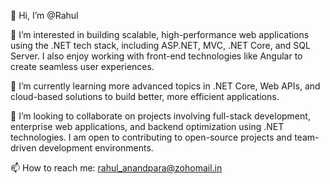 👋 Hi, I’m @Rahul

👀 I’m interested in building scalable, high-performance web applications using the .NET tech stack, including ASP.NET, MVC, .NET Core, and SQL Server. I also enjoy working with front-end technologies like Angular to create seamless user experiences.

🌱 I’m currently learning more advanced topics in .NET Core, Web APIs, and cloud-based solutions to build better, more efficient applications.

💞️ I’m looking to collaborate on projects involving full-stack development, enterprise web applications, and backend optimization using .NET technologies. I am open to contributing to open-source projects and team-driven development environments.

📫 How to reach me: [rahul_anandpara@zohomail.in](mailto:rahul_anandpara@zohomail.in)

<!---
Rahul is a ✨ special ✨ repository because its `README.md` (this file) appears on your GitHub profile.
You can click the Preview link to take a look at your changes.
--->
